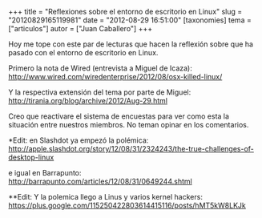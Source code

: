 +++
title = "Reflexiones sobre el entorno de escritorio en Linux"
slug = "20120829165119981"
date = "2012-08-29 16:51:00"
[taxonomies]
tema = ["articulos"]
autor = ["Juan Caballero"]
+++

Hoy me tope con este par de lecturas que hacen la reflexión sobre que ha
pasado con el entorno de escritorio en Linux.

Primero la nota de Wired (entrevista a Miguel de Icaza):
<a href="http://www.wired.com/wiredenterprise/2012/08/osx-killed-linux/">http://www.wired.com/wiredenterprise/2012/08/osx-killed-linux/</a>

Y la respectiva extensión del tema por parte de Miguel:
<a href="http://tirania.org/blog/archive/2012/Aug-29.html">http://tirania.org/blog/archive/2012/Aug-29.html</a>

Creo que reactivare el sistema de encuestas para ver como esta la
situación entre nuestros miembros. No teman opinar en los comentarios.

\*Edit: en Slashdot ya empezó la polémica:
<a href="http://apple.slashdot.org/story/12/08/31/2324243/the-true-challenges-of-desktop-linux">http://apple.slashdot.org/story/12/08/31/2324243/the-true-challenges-of-desktop-linux</a>

e igual en Barrapunto:
<a href="http://barrapunto.com/articles/12/08/31/0649244.shtml">http://barrapunto.com/articles/12/08/31/0649244.shtml</a>

\*\*Edit: Y la polemica llego a Linus y varios kernel hackers:
<a href="https://plus.google.com/115250422803614415116/posts/hMT5kW8LKJk">https://plus.google.com/115250422803614415116/posts/hMT5kW8LKJk</a>

